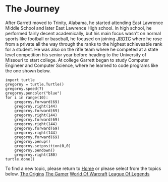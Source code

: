 # The Journey

After Garrett moved to Trinity, Alabama, he started attending East Lawrence Middle School and later East Lawrence High school. In high school, he performed fairly decent academically, but his main focus wasn't on normal sports like football or baseball, he focused on joining [JROTC](https://en.wikipedia.org/wiki/Junior_Reserve_Officers%27_Training_Corps) where he rose from a private all the way through the ranks to the highest achieveable rank for a student. He was also on the rifle team where he competed at a state level competition his senior year before heading to the University of Missouri to start college. At college Garrett began to study Computer Engineer and Computer Science, where he learned to code programs like the one shown below. 
```
import turtle
gregorny = turtle.Turtle()
gregorny.speed(7)
gregorny.pencolor("blue")
for i in range(10):
    gregorny.forward(69)
    gregorny.right(144)
    gregorny.forward(69)
    gregorny.right(144)
    gregorny.forward(69)
    gregorny.right(144)
    gregorny.forward(69)
    gregorny.right(144)
    gregorny.forward(69)
    gregorny.penup()
    gregorny.setposition(0,0)
    gregorny.pendown()
    gregorny.right(180)
turtle.done()
```
To find a new topic, please return to [Home](README.md) or please select from the topics below.
[The Origins](The-Origins.md)
[The Gamer](The-Gamer.md)
[World Of Warcraft](World-Of-Warcraft.md)
[League Of Legends](League-Of-Legends.md)
